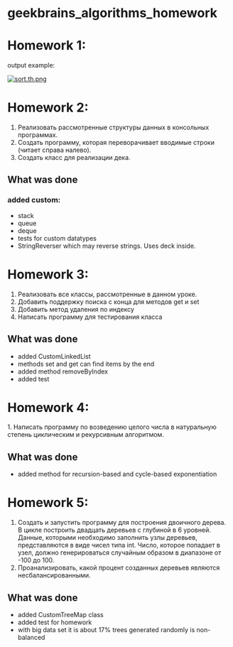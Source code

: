 # geekbrains_algorithms_homework

<h1> Homework 1: </h1>
output example:

[![sort.th.png](https://imgbbb.com/images/2019/04/29/sort.th.png)](https://imgbbb.com/image/svSOx)


<h1> Homework 2: </h1>

1. Реализовать рассмотренные структуры данных в консольных программах.
2. Создать программу, которая переворачивает вводимые строки (читает справа налево).
3. Создать класс для реализации дека.

<h2> What was done </h2>

<h3> added custom: </h3>

* stack
* queue
* deque
* tests for custom datatypes
* StringReverser which may reverse strings. Uses deck inside.

<h1> Homework 3: </h1>

1. Реализовать все классы, рассмотренные в данном уроке.
2. Добавить поддержку поиска с конца для методов get и set
3. Добавить метод удаления по индексу
4. Написать программу для тестирования класса

<h2> What was done </h2>

* added CustomLinkedList
* methods set and get can find items by the end
* added method removeByIndex
* added test

<h1> Homework 4: </h1>
1. Написать программу по возведению целого числа в натуральную степень циклическим и рекурсивным алгоритмом.

<h2> What was done </h2>

* added method for recursion-based and cycle-based exponentiation

<h1> Homework 5: </h1>

1. Создать и запустить программу для построения двоичного дерева. В цикле построить двадцать деревьев с глубиной в 6 уровней. Данные, которыми необходимо заполнить узлы деревьев, представляются в виде чисел типа int. Число, которое попадает в узел, должно генерироваться случайным образом в диапазоне от -100 до 100.
2. Проанализировать, какой процент созданных деревьев являются несбалансированными.

<h2> What was done </h2>

* added CustomTreeMap class
* added test for homework
* with big data set it is about 17% trees generated randomly is non-balanced

